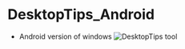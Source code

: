 # DesktopTips_Android
+ Android version of windows ![DesktopTips](https://github.com/Aoi-hosizora/DesktopTips) tool